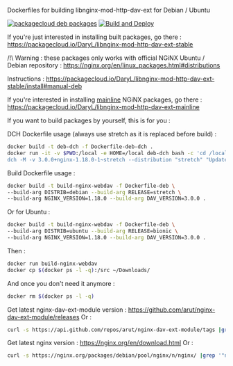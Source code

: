 
Dockerfiles for building libnginx-mod-http-dav-ext for Debian / Ubuntu

[![packagecloud deb packages](https://img.shields.io/badge/deb-packagecloud.io-844fec.svg)](https://packagecloud.io/DaryL/libnginx-mod-http-dav-ext-stable) [![Build and Deploy](https://github.com/darylounet/libnginx-mod-http-dav-ext/actions/workflows/github-actions.yml/badge.svg)](https://github.com/darylounet/libnginx-mod-http-dav-ext/actions/workflows/github-actions.yml)

If you're just interested in installing built packages, go there :
https://packagecloud.io/DaryL/libnginx-mod-http-dav-ext-stable

/!\ Warning : these packages only works with official NGiNX Ubuntu / Debian repository : https://nginx.org/en/linux_packages.html#distributions

Instructions : https://packagecloud.io/DaryL/libnginx-mod-http-dav-ext-stable/install#manual-deb

If you're interested in installing [mainline](https://packagecloud.io/DaryL/libnginx-mod-http-dav-ext-mainline) NGiNX packages, go there :
https://packagecloud.io/DaryL/libnginx-mod-http-dav-ext-mainline

If you want to build packages by yourself, this is for you :

DCH Dockerfile usage (always use stretch as it is replaced before build) :

```bash
docker build -t deb-dch -f Dockerfile-deb-dch .
docker run -it -v $PWD:/local -e HOME=/local deb-dch bash -c 'cd /local && \
dch -M -v 3.0.0+nginx-1.18.0-1~stretch --distribution "stretch" "Updated upstream."'
```

Build Dockerfile usage :

```bash
docker build -t build-nginx-webdav -f Dockerfile-deb \
--build-arg DISTRIB=debian --build-arg RELEASE=stretch \
--build-arg NGINX_VERSION=1.18.0 --build-arg DAV_VERSION=3.0.0 .
```

Or for Ubuntu :
```bash
docker build -t build-nginx-webdav -f Dockerfile-deb \
--build-arg DISTRIB=ubuntu --build-arg RELEASE=bionic \
--build-arg NGINX_VERSION=1.18.0 --build-arg DAV_VERSION=3.0.0 .
```

Then :
```bash
docker run build-nginx-webdav
docker cp $(docker ps -l -q):/src ~/Downloads/
```

And once you don't need it anymore :
```bash
docker rm $(docker ps -l -q)
```

Get latest nginx-dav-ext-module version : https://github.com/arut/nginx-dav-ext-module/releases
Or :
```bash
curl -s https://api.github.com/repos/arut/nginx-dav-ext-module/tags |grep "name" |head -1 |sed -n "s/^.*v\(.*\)\".*$/\1/p"
```

Get latest nginx version : https://nginx.org/en/download.html
Or :
```bash
curl -s https://nginx.org/packages/debian/pool/nginx/n/nginx/ |grep '"nginx_' | sed -n "s/^.*\">nginx_\(.*\)\~.*$/\1/p" |sort -Vr |head -1| cut -d'-' -f1
```
